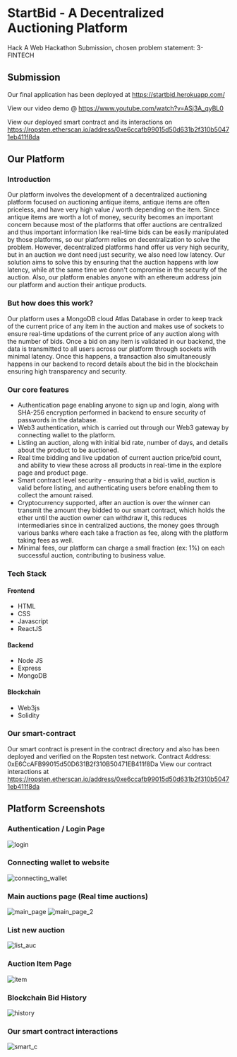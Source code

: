 # StartBid - A Decentralized Auctioning Platform
Hack A Web Hackathon Submission, chosen problem statement: 3-FINTECH

## Submission
Our final application has been deployed at https://startbid.herokuapp.com/

View our video demo @ https://www.youtube.com/watch?v=ASj3A_qyBL0

View our deployed smart contract and its interactions on https://ropsten.etherscan.io/address/0xe6ccafb99015d50d631b2f310b50471eb411f8da

## Our Platform
### Introduction
Our platform involves the development of a decentralized auctioning platform focused on auctioning antique items, antique items are often priceless, and have very high value / worth depending on the item. Since antique items are worth a lot of money, security becomes an important concern because most of the platforms that offer auctions are centralized and thus important information like real-time bids can be easily manipulated by those platforms, so our platform relies on decentralization to solve the problem. However, decentralized platforms hand offer us very high security, but in an auction we dont need just security, we also need low latency. Our solution aims to solve this by ensuring that the auction happens with low latency, while at the same time we donn't compromise in the security of the auction. Also, our platform enables anyone with an ethereum address join our platform and auction their antique products. 

### But how does this work?
Our platform uses a MongoDB cloud Atlas Database in order to keep track of the current price of any item in the auction and makes use of sockets to ensure real-time updations of the current price of any auction along with the number of bids. Once a bid on any item is validated in our backend, the data is transmitted to all users across our platform through sockets with minimal latency. Once this happens, a transaction also simultaneously happens in our backend to record details about the bid in the blockchain ensuring high transparency and security. 

### Our core features
- Authentication page enabling anyone to sign up and login, along with SHA-256 encryption performed in backend to ensure security of passwords in the database. 
- Web3 authentication, which is carried out through our Web3 gateway by connecting wallet to the platform. 
- Listing an auction, along with initial bid rate, number of days, and details about the product to be auctioned. 
- Real time bidding and live updation of current auction price/bid count, and ability to view these across all products in real-time in the explore page and product page. 
- Smart contract level security - ensuring that a bid is valid, auction is valid before listing, and authenticating users before enabling them to collect the amount raised.
- Cryptocurrency supported, after an auction is over the winner can transmit the amount they bidded to our smart contract, which holds the ether until the auction owner can withdraw it, this reduces intermediaries since in centralized auctions, the money goes through various banks where each take a fraction as fee, along with the platform taking fees as well. 
- Minimal fees, our platform can charge a small fraction (ex: 1%) on each successful auction, contributing to business value. 

### Tech Stack
#### Frontend
- HTML
- CSS
- Javascript 
- ReactJS
#### Backend
- Node JS
- Express
- MongoDB
#### Blockchain
- Web3js
- Solidity

### Our smart-contract
Our smart contract is present in the contract directory and also has been deployed and verified on the Ropsten test network. 
Contract Address: 0xE6CcAFB99015d50D631B2f310B50471EB411f8Da
View our contract interactions at https://ropsten.etherscan.io/address/0xe6ccafb99015d50d631b2f310b50471eb411f8da

## Platform Screenshots
### Authentication / Login Page
![login](https://github.com/bharathbabu68/Red-Ross/blob/main/screenshots/1.png)

### Connecting wallet to website
![connecting_wallet](https://github.com/bharathbabu68/Red-Ross/blob/main/screenshots/2.png)

### Main auctions page (Real time auctions)
![main_page](https://github.com/bharathbabu68/Red-Ross/blob/main/screenshots/3.png)
![main_page_2](https://github.com/bharathbabu68/Red-Ross/blob/main/screenshots/4.png)

### List new auction
![list_auc](https://github.com/bharathbabu68/Red-Ross/blob/main/screenshots/5.png)

### Auction Item Page
![item](https://github.com/bharathbabu68/Red-Ross/blob/main/screenshots/6.png)

### Blockchain Bid History
![history](https://github.com/bharathbabu68/Red-Ross/blob/main/screenshots/7.png)

### Our smart contract interactions
![smart_c](https://github.com/bharathbabu68/Red-Ross/blob/main/screenshots/8.png)

